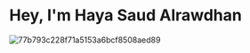 # Hey, I'm Haya Saud Alrawdhan 

![77b793c228f71a5153a6bcf8508aed89](https://user-images.githubusercontent.com/92260175/144722396-1885744e-ce30-43bc-a3bc-d0136f638b77.jpg)



